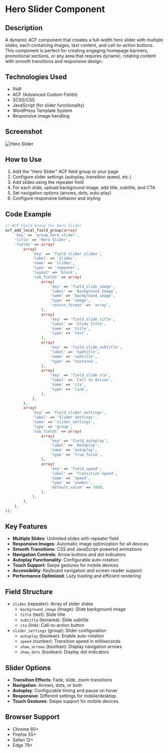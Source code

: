 # Hero Slider Component

## Description
A dynamic ACF component that creates a full-width hero slider with multiple slides, each containing images, text content, and call-to-action buttons. This component is perfect for creating engaging homepage banners, promotional sections, or any area that requires dynamic, rotating content with smooth transitions and responsive design.

## Technologies Used
- PHP
- ACF (Advanced Custom Fields)
- SCSS/CSS
- JavaScript (for slider functionality)
- WordPress Template System
- Responsive image handling

## Screenshot
![Hero Slider](../showcase/hero-slider-frontend.png)

## How to Use
1. Add the "Hero Slider" ACF field group to your page
2. Configure slider settings (autoplay, transition speed, etc.)
3. Add slides using the repeater field
4. For each slide, upload background image, add title, subtitle, and CTA
5. Set navigation options (arrows, dots, auto-play)
6. Configure responsive behavior and styling

## Code Example
```php
// ACF Field Group for Hero Slider
acf_add_local_field_group(array(
    'key' => 'group_hero_slider',
    'title' => 'Hero Slider',
    'fields' => array(
        array(
            'key' => 'field_slider_slides',
            'label' => 'Slides',
            'name' => 'slides',
            'type' => 'repeater',
            'layout' => 'block',
            'sub_fields' => array(
                array(
                    'key' => 'field_slide_image',
                    'label' => 'Background Image',
                    'name' => 'background_image',
                    'type' => 'image',
                    'return_format' => 'array',
                ),
                array(
                    'key' => 'field_slide_title',
                    'label' => 'Slide Title',
                    'name' => 'title',
                    'type' => 'text',
                ),
                array(
                    'key' => 'field_slide_subtitle',
                    'label' => 'Subtitle',
                    'name' => 'subtitle',
                    'type' => 'textarea',
                ),
                array(
                    'key' => 'field_slide_cta',
                    'label' => 'Call to Action',
                    'name' => 'cta',
                    'type' => 'link',
                ),
            ),
        ),
        array(
            'key' => 'field_slider_settings',
            'label' => 'Slider Settings',
            'name' => 'slider_settings',
            'type' => 'group',
            'sub_fields' => array(
                array(
                    'key' => 'field_autoplay',
                    'label' => 'Autoplay',
                    'name' => 'autoplay',
                    'type' => 'true_false',
                ),
                array(
                    'key' => 'field_speed',
                    'label' => 'Transition Speed',
                    'name' => 'speed',
                    'type' => 'number',
                    'default_value' => 5000,
                ),
            ),
        ),
    ),
));
```

## Key Features
- **Multiple Slides**: Unlimited slides with repeater field
- **Responsive Images**: Automatic image optimization for all devices
- **Smooth Transitions**: CSS and JavaScript-powered animations
- **Navigation Controls**: Arrow buttons and dot indicators
- **Autoplay Functionality**: Configurable auto-rotation
- **Touch Support**: Swipe gestures for mobile devices
- **Accessibility**: Keyboard navigation and screen reader support
- **Performance Optimized**: Lazy loading and efficient rendering

## Field Structure
- `slides` (repeater): Array of slider slides
  - `background_image` (image): Slide background image
  - `title` (text): Slide title
  - `subtitle` (textarea): Slide subtitle
  - `cta` (link): Call-to-action button
- `slider_settings` (group): Slider configuration
  - `autoplay` (boolean): Enable auto-rotation
  - `speed` (number): Transition speed in milliseconds
  - `show_arrows` (boolean): Display navigation arrows
  - `show_dots` (boolean): Display dot indicators

## Slider Options
- **Transition Effects**: Fade, slide, zoom transitions
- **Navigation**: Arrows, dots, or both
- **Autoplay**: Configurable timing and pause on hover
- **Responsive**: Different settings for mobile/desktop
- **Touch Gestures**: Swipe support for mobile devices

## Browser Support
- Chrome 60+
- Firefox 55+
- Safari 12+
- Edge 79+ 